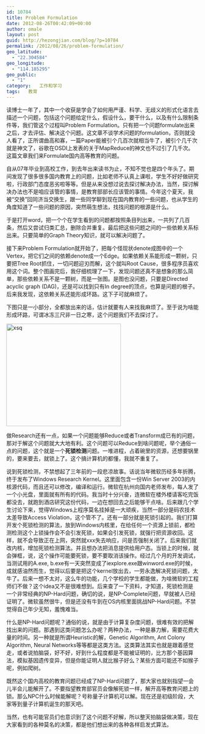 ```yaml
---
id: 10784
title: Problem Formulation
date: 2012-08-26T00:42:09+00:00
author: omale
layout: post
guid: http://hezongjian.com/blog/?p=10784
permalink: /2012/08/26/problem-formulation/
geo_latitude:
  - "22.304584"
geo_longitude:
  - "114.185295"
geo_public:
  - "1"
category:   工作和学习  
tags:   教育
---
```

读博士一年了，其中一个收获是学会了如何用严谨、科学、无歧义的形式化语言去描述一个问题，包括这个问题给定什么，假设什么，要干什么，以及有什么限制条件等，我们管这个过程叫Problem Formulation。只有把一个问题formulate出来之后，才去评估、解决这个问题。这文章不谈学术问题的formulation，否则就没人看了，正所谓曲高和寡，一篇Paper能被引个几百次就相当牛了，被引个几千次就是神文了，谷歌在OSDI上发表的关于MapReduce的神文也不过引了几千次。这篇文章我们来Formulate国内高等教育的问题。

自从07年毕业到高校工作，到去年出来读书为止，不知不觉也是四个年头了。期间发现了很多很多国内教育上的问题，比如老师不认真上课啦，学生不好好做研究啦，行政部门态度恶劣啦等等。但是从来没想过说去探讨解决办法，当然，探讨解决办法也不是咱应该管的事情，是教育部部长应该管的事情。今年这个夏天，我被“交换”回同济当交换生，跟一些同学聊到现在国内教育的一些问题，也从学生的角度知道了一些问题的原因，突然萌生想法，找找问题的根源是什么。

于是打开word，把一个个在学生看到的问题都按照条目列出来，一共列了几百条，然后又尝试归类汇总，删除合并重复。最后把这些问题之间的一些依赖关系标出来。只要简单的Graph Theory知识，就可以解决问题了。

接下来Problem Formulation就开始了，把每个怪现状denote成图中的一个Vertex，把它们之间的依赖denote成一个Edge。如果依赖关系能形成一颗树，只要把Tree Root抓住，一切问题迎刃而解，这个就叫Root Cause，很多程序员喜欢用这个词。整个图画完后，我仔细梳理了一下，发现问题还真不是想象的那么简单，那些依赖关系不是一颗树，而是一张图。是图也没问题，只要是Directed acyclic graph (DAG)，还是可以找到只有In degree的顶点，也算是问题的根子。后来我发现，这依赖关系还能形成环路。这下子可就麻烦了。

下图只是一小部分，全都放出来的话，估计就要有人来找我麻烦了。至于说为啥能形成环路，可谓冰冻三尺非一日之寒，这个问题我们不去探讨了。

[<img class="aligncenter size-medium wp-image-10790" title="xsq" src="/uploads/2012/08/xsq-300x268.png" width="300" height="268"  />](/uploads/2012/08/xsq.png)

做Research还有一点，如果一个问题能够Reduce或者Transform成已有的问题，那对于解这个问题就大大地有利。这个问题可以Reduce到啥问题呢，举个通俗一点的问题，这个就是一个**死锁检测**问题。一堆进程，占着碗里的资源，还想要锅里的，要来要去，就锁上了。这个搞计算机的都懂，我就不重复了。

说到死锁检测，不禁想起了三年前的一段悲凉故事。话说当年微软历经多年折腾，终于发布了Windows Research Kernel。这里面包含一份Win Server 2003的内核源代码，而且还可以修改，编译和运行。微软在杭州向国内老师发布，每人发了一个小光盘，里面就有所有的代码。我当时十分兴奋，连微软在楼外楼请客吃完饭都没去，就跑到酒店研究这份代码，一边在想回去之后能够干点啥。后来跟几个学生讨论下来，觉得Windows上程序莫名挂掉是一大顽疾，当然一部分是码农技术太差导致Access Violation，这个管不了。还有一部分就是死锁引起的。我们打算开发个死锁检测的算法，放到Windows内核里，在给任何一个资源上锁前，都检测检测这个上锁操作会不会引发死锁，如果会引发死锁，就强行把资源收回。这样，就不会导致正在上网，突然就xxx失去响应，问是否强制关闭了。后来我们就改内核，增加死锁检测算法。并且想办法把消息提供给用户态。当锁上的时候，就会弹框，说，这个操作可能要死锁，要不要取消该操作。经过几个月的开发调试，当测试用的A.exe, b.exe有一天突然变成了iexplore.exe跟winword.exe的时候，成就感油然而生，觉得以后要是把这个kernel放出去，一劳永逸解决死锁问题，太牛了。后来一想不太对，这么牛的功能，几个学校的学生都能做，为啥微软的工程师们不做？这个idea又不是很难想到。后来查了一下资料，才知道，死锁检测是一个非常经典的NP-Hard问题，确切的说，是NP-Complete问题，早就被人已经证明了。微软虽然很牛，但是还没有牛到在OS内核里面挑战NP-Hard问题。不禁觉得自己年少无知，羞愧难当。

什么是NP-Hard问题呢？通俗的说，就是由于计算复杂度问题，很难有效的把解找出来的问题。那遇到这类问题怎么办呢？两种办法，一种是暴力解，需要花费大量的时间。另一种就是所谓Heuristic的解，Genetic Algorithm, Ant Colony Algorithm, Neural Networks等等都是这类方法。这类算法其实也就是跟着感觉走，或者说拍脑袋，好不好，好到什么程度都是不能被证明的，比方那个基因算法，模拟基因遗传变异，但是你能证明人就比猴子好么？某些方面可能还不如猴子呢，例如爬树。

既然这个国内高校的教育问题已经成了NP-Hard问题了，那大家也就别指望一会儿半会儿能解开了。不要指望教育部官员会像解死锁一样，解开高等教育问题上的锁。那么NPC什么时候能解呢？号称量子计算机可以解。现在还是初级阶段，大家等到量子计算机诞生的那天吧。

当然，也有可能官员们也意识到了这个问题不好解，所以整天拍脑袋做决策，现在大家看到的各种莫名的决策，都是他们想出来的各种各样启发式算法。

 